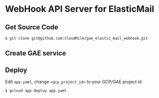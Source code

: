 # WebHook API Server for ElasticMail

## Get Source Code
```
$ git clone git@github.com:CloudMile/gae_elastic_mail_webhook.git
```

## Create GAE service

## Deploy
Edit `app.yaml`, change `<gcp_project_id>` to your GCP/GAE project id
```
$ gcloud app deploy app.yaml
```
